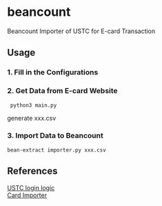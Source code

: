 # beancount
Beancount Importer of USTC for E-card Transaction

## Usage
### 1. Fill in the Configurations
### 2. Get Data from E-card Website
```python3
 python3 main.py
```
generate xxx.csv
### 3. Import Data to Beancount
```shell
bean-extract importer.py xxx.csv
```
## References
[USTC login logic](https://github.com/txtxj/USTC-JWC-Login)     
[Card Importer](https://github.com/dyweb/beancount-sjtu)
